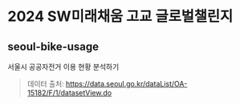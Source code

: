 # 2024 SW미래채움 고교 글로벌챌린지
## seoul-bike-usage
서울시 공공자전거 이용 현황 분석하기

> 데이터 출처: https://data.seoul.go.kr/dataList/OA-15182/F/1/datasetView.do